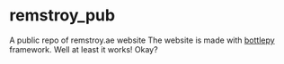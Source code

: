 # remstroy_pub
A public repo of remstroy.ae website
The website is made with [bottlepy](https://bottlepy.org/docs/dev/) framework.
Well at least it works! Okay?
